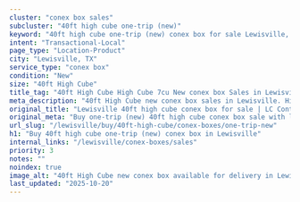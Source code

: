 ```yaml
---
cluster: "conex box sales"
subcluster: "40ft high cube one-trip (new)"
keyword: "40ft high cube one-trip (new) conex box for sale Lewisville, TX"
intent: "Transactional-Local"
page_type: "Location-Product"
city: "Lewisville, TX"
service_type: "conex box"
condition: "New"
size: "40ft High Cube"
title_tag: "40ft High Cube High Cube 7cu New conex box Sales in Lewisville | LC Container"
meta_description: "40ft High Cube new conex box sales in Lewisville. High cube containers with extra height. Fast delivery, competitive pricing. Serving conex boxes area. Quote ID: J1C. Call (214) 524-4168 for your free quote today."
original_title: "Lewisville 40ft high cube conex box for sale | LC Container"
original_meta: "Buy one-trip (new) 40ft high cube conex box sale with local delivery in Lewisville, TX. LC Container — local Since 2003. Request a fast quote today."
url_slug: "/lewisville/buy/40ft-high-cube/conex-boxes/one-trip-new"
h1: "Buy 40ft high cube one-trip (new) conex box in Lewisville"
internal_links: "/lewisville/conex-boxes/sales"
priority: 3
notes: ""
noindex: true
image_alt: "40ft High Cube new conex box available for delivery in Lewisville"
last_updated: "2025-10-20"
---
```


<!-- TODO: Add unique city/inventory copy, images, and internal links here. -->
